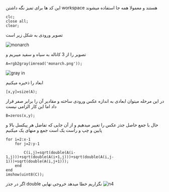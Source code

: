 این کد ها برای تمیز نگه داشتن workspace هستند و معمولا همه جا استفاده میشوند
```
clc;
close all;
clear;
```

تصویر ورودی به شکل زیر است

![monarch](https://user-images.githubusercontent.com/94211519/163608488-4090e18f-2c65-4a94-a2de-6acad43ba90e.png)


تصویر را از 3 کاناله به سیاه و سفید میبریم و 
```
A=rgb2gray(imread('monarch.png'));
```
![gray in](https://user-images.githubusercontent.com/94211519/163608507-5269505c-1a4e-407f-9faf-85ede3710838.jpg)


ابعاد را ذخیره میکنیم
```
[x,y]=size(A);
```


در این مرحله میتوان ابعادی به اندازه عکس ورودی ساخته و مقادیر آن را برابر صفر قرار داد اما این کار الزامی نیست
```
B=zeros(x,y);
```
حال با جمع حاصل جذز عکس را تغییر میدهیم و از آن جایی که تفاضل هر پیکسل بالا و پایین و چپ و راست یک است جمع و منهای یک میکنیم
```
for i=2:x-1
    for j=2:y-1

        C(i,j)=sqrt(double(A(i-1,j)))+sqrt(double(A(i+1,j)))+sqrt(double(A(i,j-1)))+sqrt(double(A(i,j+1)));
    end
end
imshow(uint8(C));
```
اگر در جذز double نگزاریم خطا میدهد
خروجی نهایی
![n4](https://user-images.githubusercontent.com/94211519/163618523-762f8a03-36d2-4747-b399-1976c1d6b35d.jpg)
